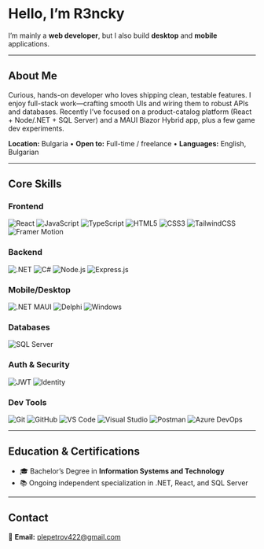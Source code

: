 # Hello, I’m R3ncky
I’m mainly a **web developer**, but I also build **desktop** and **mobile** applications.

---

## About Me
Curious, hands-on developer who loves shipping clean, testable features. I enjoy full-stack work—crafting smooth UIs and wiring them to robust APIs and databases. Recently I’ve focused on a product-catalog platform (React + Node/.NET + SQL Server) and a MAUI Blazor Hybrid app, plus a few game dev experiments.

**Location:** Bulgaria • **Open to:** Full-time / freelance • **Languages:** English, Bulgarian

---

## Core Skills

### Frontend
![React](https://img.shields.io/badge/React-20232A?style=for-the-badge&logo=react&logoColor=61DAFB)
![JavaScript](https://img.shields.io/badge/JavaScript-323330?style=for-the-badge&logo=javascript&logoColor=F7DF1E)
![TypeScript](https://img.shields.io/badge/TypeScript-007ACC?style=for-the-badge&logo=typescript&logoColor=white)
![HTML5](https://img.shields.io/badge/HTML5-E34F26?style=for-the-badge&logo=html5&logoColor=white)
![CSS3](https://img.shields.io/badge/CSS3-1572B6?style=for-the-badge&logo=css3&logoColor=white)
![TailwindCSS](https://img.shields.io/badge/Tailwind-38B2AC?style=for-the-badge&logo=tailwind-css&logoColor=white)
![Framer Motion](https://img.shields.io/badge/Framer%20Motion-0055FF?style=for-the-badge&logo=framer&logoColor=white)

### Backend
![.NET](https://img.shields.io/badge/.NET-512BD4?style=for-the-badge&logo=dotnet&logoColor=white)
![C#](https://img.shields.io/badge/C%23-239120?style=for-the-badge&logo=c-sharp&logoColor=white)
![Node.js](https://img.shields.io/badge/Node.js-339933?style=for-the-badge&logo=nodedotjs&logoColor=white)
![Express.js](https://img.shields.io/badge/Express-000000?style=for-the-badge&logo=express&logoColor=white)

### Mobile/Desktop
![.NET MAUI](https://img.shields.io/badge/.NET%20MAUI-512BD4?style=for-the-badge&logo=dotnet&logoColor=white)
![Delphi](https://img.shields.io/badge/Delphi-EE1F35?style=for-the-badge&logo=delphi&logoColor=white)
![Windows](https://img.shields.io/badge/Windows-0078D6?style=for-the-badge&logo=windows&logoColor=white)

### Databases
![SQL Server](https://img.shields.io/badge/SQL%20Server-CC2927?style=for-the-badge&logo=microsoftsqlserver&logoColor=white)

### Auth & Security
![JWT](https://img.shields.io/badge/JWT-000000?style=for-the-badge&logo=jsonwebtokens&logoColor=white)
![Identity](https://img.shields.io/badge/ASP.NET%20Identity-512BD4?style=for-the-badge&logo=dotnet&logoColor=white)

### Dev Tools
![Git](https://img.shields.io/badge/Git-F05032?style=for-the-badge&logo=git&logoColor=white)
![GitHub](https://img.shields.io/badge/GitHub-181717?style=for-the-badge&logo=github&logoColor=white)
![VS Code](https://img.shields.io/badge/VS%20Code-0078D4?style=for-the-badge&logo=visual-studio-code&logoColor=white)
![Visual Studio](https://img.shields.io/badge/Visual%20Studio-5C2D91?style=for-the-badge&logo=visual-studio&logoColor=white)
![Postman](https://img.shields.io/badge/Postman-FF6C37?style=for-the-badge&logo=postman&logoColor=white)
![Azure DevOps](https://img.shields.io/badge/Azure%20DevOps-0078D7?style=for-the-badge&logo=azuredevops&logoColor=white)

---

## Education & Certifications
- 🎓 Bachelor’s Degree in **Information Systems and Technology**  
- 📚 Ongoing independent specialization in .NET, React, and SQL Server

---

## Contact
📧 **Email:** plepetrov422@gmail.com
